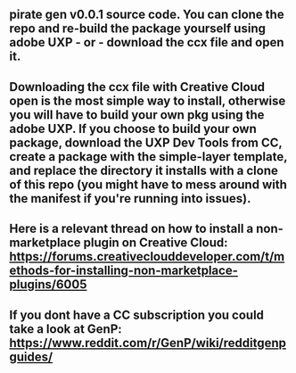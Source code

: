 ## pirate gen v0.0.1 source code. You can clone the repo and re-build the package yourself using adobe UXP - or - download the ccx file and open it.

## Downloading the ccx file with Creative Cloud open is the most simple way to install, otherwise you will have to build your own pkg using the adobe UXP. If you choose to build your own package, download the UXP Dev Tools from CC, create a package with the simple-layer template, and replace the directory it installs with a clone of this repo (you might have to mess around with the manifest if you're running into issues).

## Here is a relevant thread on how to install a non-marketplace plugin on Creative Cloud: https://forums.creativeclouddeveloper.com/t/methods-for-installing-non-marketplace-plugins/6005

## If you dont have a CC subscription you could take a look at GenP: https://www.reddit.com/r/GenP/wiki/redditgenpguides/

<!--
**pirategen/pirategen** is a ✨ _special_ ✨ repository because its `README.md` (this file) appears on your GitHub profile.

Here are some ideas to get you started:

- 🔭 I’m currently working on ...
- 🌱 I’m currently learning ...
- 👯 I’m looking to collaborate on ...
- 🤔 I’m looking for help with ...
- 💬 Ask me about ...
- 📫 How to reach me: ...
- 😄 Pronouns: ...
- ⚡ Fun fact: ...
-->

